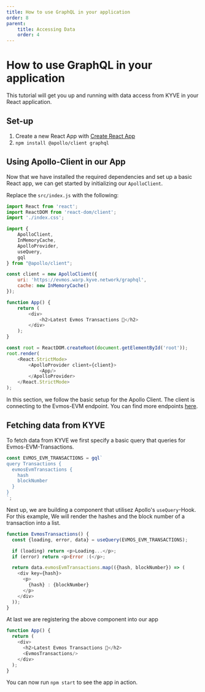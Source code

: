 ```yaml
---
title: How to use GraphQL in your application
order: 8
parent:
    title: Accessing Data
    order: 4
---
```

# How to use GraphQL in your application
This tutorial will get you up and running with data access from KYVE in your React application.
## Set-up

1. Create a new React App with [Create React App](https://create-react-app.dev/)
2. `npm install @apollo/client graphql`

## Using Apollo-Client in our App

Now that we have installed the required dependencies and set up a basic React app, we can
get started by initializing our `ApolloClient`.

Replace the `src/index.js` with the following:

```js
import React from 'react';
import ReactDOM from 'react-dom/client';
import './index.css';

import {
    ApolloClient,
    InMemoryCache,
    ApolloProvider,
    useQuery,
    gql
} from "@apollo/client";

const client = new ApolloClient({
    uri: 'https://evmos.warp.kyve.network/graphql',
    cache: new InMemoryCache()
});

function App() {
    return (
        <div>
            <h2>Latest Evmos Transactions 🚀</h2>
        </div>
    );
}

const root = ReactDOM.createRoot(document.getElementById('root'));
root.render(
    <React.StrictMode>
        <ApolloProvider client={client}>
            <App/>
        </ApolloProvider>
    </React.StrictMode>
);
```

In this section, we follow the basic setup for the Apollo Client. The client is connecting to
the Evmos-EVM endpoint. You can find more endpoints [here](./well-known-endpoints.md).
## Fetching data from KYVE
To fetch data from KYVE we first specify a basic query that queries for Evmos-EVM-Transactions.
```js
const EVMOS_EVM_TRANSACTIONS = gql`
query Transactions {
  evmosEvmTransactions {
    hash
    blockNumber
  }
}
`;
```
Next up, we are building a component that utilisez Apollo's `useQuery`-Hook. For this example,
We will render the hashes and the block number of a transaction into a list.
```js
function EvmosTransactions() {
  const {loading, error, data} = useQuery(EVMOS_EVM_TRANSACTIONS);

  if (loading) return <p>Loading...</p>;
  if (error) return <p>Error :(</p>;

  return data.evmosEvmTransactions.map(({hash, blockNumber}) => (
    <div key={hash}>
      <p>
        {hash} : {blockNumber}
      </p>
    </div>
  ));
}
```
At last we are registering the above component into our app
```js
function App() {
  return (
    <div>
      <h2>Latest Evmos Transactions 🚀</h2>
      <EvmosTransactions/>
    </div>
  );
}
```
You can now run `npm start` to see the app in action.
